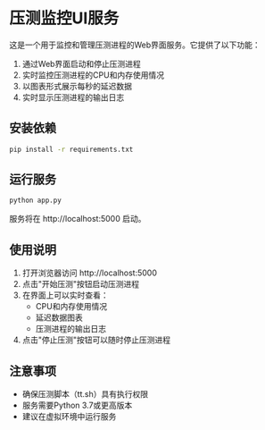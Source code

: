 # 压测监控UI服务

这是一个用于监控和管理压测进程的Web界面服务。它提供了以下功能：

1. 通过Web界面启动和停止压测进程
2. 实时监控压测进程的CPU和内存使用情况
3. 以图表形式展示每秒的延迟数据
4. 实时显示压测进程的输出日志

## 安装依赖

```bash
pip install -r requirements.txt
```

## 运行服务

```bash
python app.py
```

服务将在 http://localhost:5000 启动。

## 使用说明

1. 打开浏览器访问 http://localhost:5000
2. 点击"开始压测"按钮启动压测进程
3. 在界面上可以实时查看：
   - CPU和内存使用情况
   - 延迟数据图表
   - 压测进程的输出日志
4. 点击"停止压测"按钮可以随时停止压测进程

## 注意事项

- 确保压测脚本（tt.sh）具有执行权限
- 服务需要Python 3.7或更高版本
- 建议在虚拟环境中运行服务 